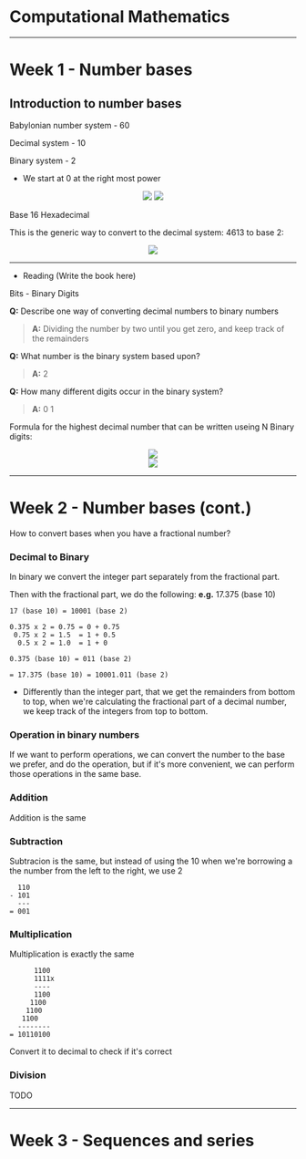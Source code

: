 # Computational Mathematics

---

# Week 1 - Number bases

## Introduction to number bases
Babylonian number system  - 60

Decimal system - 10

Binary system - 2

  - We start at 0 at the right most power

<div align="center">
<!-- White theme only -->
  <img src="https://render.githubusercontent.com/render/math?math={2^3, 2^2, 2^1, 2^0}##gh-light-mode-only" />

<!-- Dark theme only -->
  <img src="https://render.githubusercontent.com/render/math?math=\color{white}{2^3, 2^2, 2^1, 2^0}#gh-dark-mode-only}" />
</div>

Base 16 Hexadecimal
 
This is the generic way to convert to the decimal system:
    4613 to base 2:
    
<div align="center">
  <img src="https://render.githubusercontent.com/render/math?math=4*2^3%2B6*2^2%2B1*2^1%2B3*2^0" />
</div>

<!-- 4 * 2^3 + 6 * 2^2 + 1 *  2^1 + 3 *  2^0 -->

---

- Reading (Write the book here)

Bits - Binary Digits

**Q:** Describe one way of converting decimal numbers to binary numbers
> **A:** Dividing the number by two until you get zero, and keep track of the remainders

**Q:** What number is the binary system based upon?
> **A:** 2

**Q:** How many different digits occur in the binary system?
> **A:** 0 1

Formula for the highest decimal number that can be written useing N Binary digits:

<!-- White theme only -->
<div align="center">
  <img src="https://render.githubusercontent.com/render/math?math={2^N - 1 = 256 - 1}##gh-light-mode-only" />
</div>

<!-- Dark theme only -->
<div align="center">
  <img src="https://render.githubusercontent.com/render/math?math=\color{white}{2^N - 1 = 256 - 1}#gh-dark-mode-only" />
</div>

---

# Week 2 - Number bases (cont.)

How to convert bases when you have a fractional number?

### Decimal to Binary

In binary we convert the integer part separately from the fractional part.

Then with the fractional part, we do the following:
**e.g.** 17.375 (base 10)
```
17 (base 10) = 10001 (base 2)

0.375 x 2 = 0.75 = 0 + 0.75
 0.75 x 2 = 1.5  = 1 + 0.5
  0.5 x 2 = 1.0  = 1 + 0

0.375 (base 10) = 011 (base 2)

= 17.375 (base 10) = 10001.011 (base 2)
```
  - Differently than the integer part, that we get the remainders from bottom to top, when we're calculating the fractional part of a decimal number, we keep track of the integers from top to bottom.

### Operation in binary numbers
If we want to perform operations, we can convert the number to the base we prefer, and do the operation, but if it's more convenient, we can perform those operations in the same base.

### Addition

Addition is the same

### Subtraction

Subtracion is the same, but instead of using the 10 when we're borrowing a the number from the left to the right, we use 2
```
  110
- 101
  ---
= 001
```

### Multiplication

Multiplication is exactly the same
```
      1100     
      1111x
      ----
      1100   
     1100  
    1100   
   1100
  --------
= 10110100
```

   Convert it to decimal to check if it's correct

### Division

TODO

---

# Week 3 - Sequences and series
